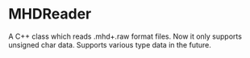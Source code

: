 # MHDReader
A C++ class which reads .mhd+.raw format files.
Now it only supports unsigned char data. Supports various type data in the future.